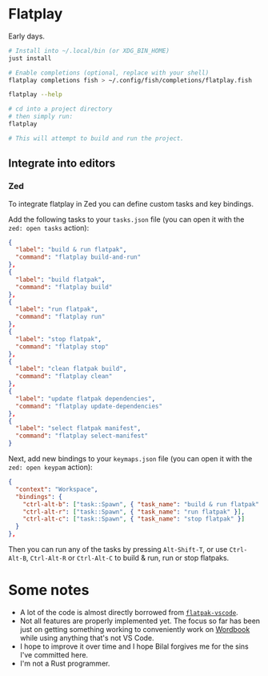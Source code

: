 # Flatplay

Early days.

```bash
# Install into ~/.local/bin (or XDG_BIN_HOME)
just install

# Enable completions (optional, replace with your shell)
flatplay completions fish > ~/.config/fish/completions/flatplay.fish

flatplay --help

# cd into a project directory
# then simply run:
flatplay

# This will attempt to build and run the project.
```

## Integrate into editors

### Zed

To integrate flatplay in Zed you can define custom tasks and key bindings.

Add the following tasks to your `tasks.json` file (you can open it with the `zed: open tasks` action):

```json
{
  "label": "build & run flatpak",
  "command": "flatplay build-and-run"
},
{
  "label": "build flatpak",
  "command": "flatplay build"
},
{
  "label": "run flatpak",
  "command": "flatplay run"
},
{
  "label": "stop flatpak",
  "command": "flatplay stop"
},
{
  "label": "clean flatpak build",
  "command": "flatplay clean"
},
{
  "label": "update flatpak dependencies",
  "command": "flatplay update-dependencies"
},
{
  "label": "select flatpak manifest",
  "command": "flatplay select-manifest"
}
```

Next, add new bindings to your `keymaps.json` file (you can open it with the `zed: open keypam` action):

```json
{
  "context": "Workspace",
  "bindings": {
    "ctrl-alt-b": ["task::Spawn", { "task_name": "build & run flatpak" }],
    "ctrl-alt-r": ["task::Spawn", { "task_name": "run flatpak" }],
    "ctrl-alt-c": ["task::Spawn", { "task_name": "stop flatpak" }]
  }
},
```

Then you can run any of the tasks by pressing `Alt-Shift-T`, or use `Ctrl-Alt-B`, `Ctrl-Alt-R` or `Ctrl-Alt-C` to build & run, run or stop flatpaks.

# Some notes

- A lot of the code is almost directly borrowed from [`flatpak-vscode`](https://github.com/bilelmoussaoui/flatpak-vscode).
- Not all features are properly implemented yet. The focus so far has been just on getting something working to conveniently work on [Wordbook](https://github.com/mufeedali/Wordbook) while using anything that's not VS Code.
- I hope to improve it over time and I hope Bilal forgives me for the sins I've committed here.
- I'm not a Rust programmer.

